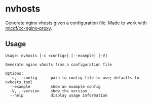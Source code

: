 # nvhosts

Generate nginx vhosts given a configuration file. Made to work with [mlcdf/cc-nginx-proxy](https://github.com/mlcdf/cc-nginx-proxy).

## Usage

```
Usage: nvhosts [-c <config>] [--example] [-V]

Generate nginx vhosts from a configuration file

Options:
  -c, --config      path to config file to use; defaults to nvhosts.toml
  --example         show an example config
  -V, --version     show the version
  --help            display usage information
```